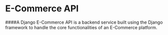 # E-Commerce API
####A Django E-Commerce API is a backend service built using the Django framework to handle the core functionalities of an E-Commerce platform.
